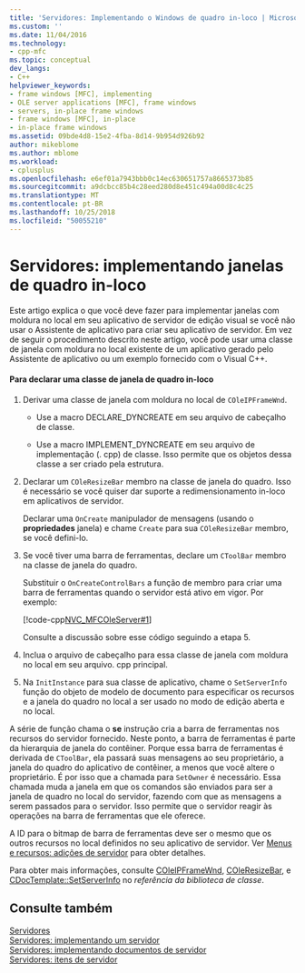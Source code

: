 ```yaml
---
title: 'Servidores: Implementando o Windows de quadro in-loco | Microsoft Docs'
ms.custom: ''
ms.date: 11/04/2016
ms.technology:
- cpp-mfc
ms.topic: conceptual
dev_langs:
- C++
helpviewer_keywords:
- frame windows [MFC], implementing
- OLE server applications [MFC], frame windows
- servers, in-place frame windows
- frame windows [MFC], in-place
- in-place frame windows
ms.assetid: 09bde4d8-15e2-4fba-8d14-9b954d926b92
author: mikeblome
ms.author: mblome
ms.workload:
- cplusplus
ms.openlocfilehash: e6ef01a7943bbb0c14ec630651757a8665373b85
ms.sourcegitcommit: a9dcbcc85b4c28eed280d8e451c494a00d8c4c25
ms.translationtype: MT
ms.contentlocale: pt-BR
ms.lasthandoff: 10/25/2018
ms.locfileid: "50055210"
---
```

# <a name="servers-implementing-in-place-frame-windows"></a>Servidores: implementando janelas de quadro in-loco

Este artigo explica o que você deve fazer para implementar janelas com moldura no local em seu aplicativo de servidor de edição visual se você não usar o Assistente de aplicativo para criar seu aplicativo de servidor. Em vez de seguir o procedimento descrito neste artigo, você pode usar uma classe de janela com moldura no local existente de um aplicativo gerado pelo Assistente de aplicativo ou um exemplo fornecido com o Visual C++.

#### <a name="to-declare-an-in-place-frame-window-class"></a>Para declarar uma classe de janela de quadro in-loco

1. Derivar uma classe de janela com moldura no local de `COleIPFrameWnd`.

   - Use a macro DECLARE_DYNCREATE em seu arquivo de cabeçalho de classe.

   - Use a macro IMPLEMENT_DYNCREATE em seu arquivo de implementação (. cpp) de classe. Isso permite que os objetos dessa classe a ser criado pela estrutura.

1. Declarar um `COleResizeBar` membro na classe de janela do quadro. Isso é necessário se você quiser dar suporte a redimensionamento in-loco em aplicativos de servidor.

   Declarar uma `OnCreate` manipulador de mensagens (usando o **propriedades** janela) e chame `Create` para sua `COleResizeBar` membro, se você defini-lo.

1. Se você tiver uma barra de ferramentas, declare um `CToolBar` membro na classe de janela do quadro.

   Substituir o `OnCreateControlBars` a função de membro para criar uma barra de ferramentas quando o servidor está ativo em vigor. Por exemplo:

   [!code-cpp[NVC_MFCOleServer#1](../mfc/codesnippet/cpp/servers-implementing-in-place-frame-windows_1.cpp)]

   Consulte a discussão sobre esse código seguindo a etapa 5.

1. Inclua o arquivo de cabeçalho para essa classe de janela com moldura no local em seu arquivo. cpp principal.

1. Na `InitInstance` para sua classe de aplicativo, chame o `SetServerInfo` função do objeto de modelo de documento para especificar os recursos e a janela do quadro no local a ser usado no modo de edição aberta e no local.

A série de função chama o **se** instrução cria a barra de ferramentas nos recursos do servidor fornecido. Neste ponto, a barra de ferramentas é parte da hierarquia de janela do contêiner. Porque essa barra de ferramentas é derivada de `CToolBar`, ela passará suas mensagens ao seu proprietário, a janela do quadro do aplicativo de contêiner, a menos que você altere o proprietário. É por isso que a chamada para `SetOwner` é necessário. Essa chamada muda a janela em que os comandos são enviados para ser a janela de quadro no local do servidor, fazendo com que as mensagens a serem passados para o servidor. Isso permite que o servidor reagir às operações na barra de ferramentas que ele oferece.

A ID para o bitmap de barra de ferramentas deve ser o mesmo que os outros recursos no local definidos no seu aplicativo de servidor. Ver [Menus e recursos: adições de servidor](../mfc/menus-and-resources-server-additions.md) para obter detalhes.

Para obter mais informações, consulte [COleIPFrameWnd](../mfc/reference/coleipframewnd-class.md), [COleResizeBar](../mfc/reference/coleresizebar-class.md), e [CDocTemplate::SetServerInfo](../mfc/reference/cdoctemplate-class.md#setserverinfo) no *referência da biblioteca de classe*.

## <a name="see-also"></a>Consulte também

[Servidores](../mfc/servers.md)<br/>
[Servidores: implementando um servidor](../mfc/servers-implementing-a-server.md)<br/>
[Servidores: implementando documentos de servidor](../mfc/servers-implementing-server-documents.md)<br/>
[Servidores: itens de servidor](../mfc/servers-server-items.md)


